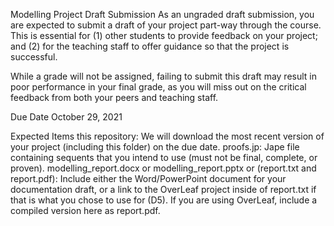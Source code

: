 Modelling Project Draft Submission
As an ungraded draft submission, you are expected to submit a draft of your project part-way through the course. This is essential for (1) other students to provide feedback on your project; and (2) for the teaching staff to offer guidance so that the project is successful.

While a grade will not be assigned, failing to submit this draft may result in poor performance in your final grade, as you will miss out on the critical feedback from both your peers and teaching staff.

Due Date
October 29, 2021

Expected Items
this repository: We will download the most recent version of your project (including this folder) on the due date.
proofs.jp: Jape file containing sequents that you intend to use (must not be final, complete, or proven).
modelling_report.docx or modelling_report.pptx or (report.txt and report.pdf): Include either the Word/PowerPoint document for your documentation draft, or a link to the OverLeaf project inside of report.txt if that is what you chose to use for (D5). If you are using OverLeaf, include a compiled version here as report.pdf.
